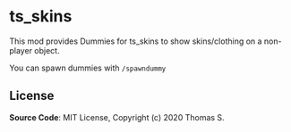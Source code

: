# ts_skins

This mod provides Dummies for ts_skins to show skins/clothing on a non-player object.

You can spawn dummies with `/spawndummy`

## License

**Source Code**: MIT License, Copyright (c) 2020 Thomas S.